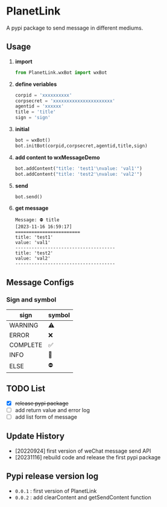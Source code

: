 # PlanetLink

A pypi package to send message in different mediums.

## Usage

1. **import**

   ```python
   from PlanetLink.wxBot import wxBot
   ```

2. **define veriables**

   ```python
   corpid = 'xxxxxxxxxx'
   corpsecret = 'xxxxxxxxxxxxxxxxxxxxxx'
   agentid = 'xxxxxx'
   title = 'title'
   sign = 'sign'
   ```

3. **initial**

   ```python
   bot = wxBot()
   bot.initBot(corpid,corpsecret,agentid,title,sign)
   ```

4. **add content to wxMessageDemo**
   ```python
   bot.addContent("title: 'test1'\nvalue: 'val1'")
   bot.addContent("title: 'test2'\nvalue: 'val2'")
   ```

5. **send**
   ```python
   bot.send()
   ```
   
6. **get message**

   ```
   Message: ⛔ title
   [2023-11-16 16:59:17]
   ========================
   title: 'test1'
   value: 'val1'
   -------------------------------------
   title: 'test2'
   value: 'val2'
   -------------------------------------
   ```

## Message Configs

### **Sign and symbol**

| **sign**     | **symbol** |
| ------------------ | ---------------- |
| WARNING  | ⚠️   |
| ERROR    | ❌     |
| COMPLETE | ✅     |
| INFO     | 🔵     |
| ELSE     | ⛔     |


## TODO List

* [x] ~~release pypi package~~
* [ ] add return value and error log
* [ ] add list form of message

## Update History

* [20220924] first version of weChat message send API
* [20231116] rebuild code and release the first pypi package

## Pypi release version log

- `0.0.1` : first version of PlanetLink
- `0.0.2` : add clearContent and getSendContent function
